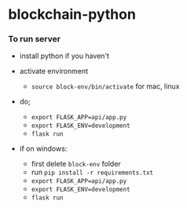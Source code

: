 # blockchain-python
### To run server
- install python if you haven't
- activate environment
  - `source block-env/bin/activate` for mac, linux
- do;
  - `export FLASK_APP=api/app.py`
  - `export FLASK_ENV=development`
  - `flask run`
  
- if on windows:
  - first delete `block-env` folder
  - run `pip install -r requirements.txt`
  - `export FLASK_APP=api/app.py`
  - `export FLASK_ENV=development`
  - `flask run`
